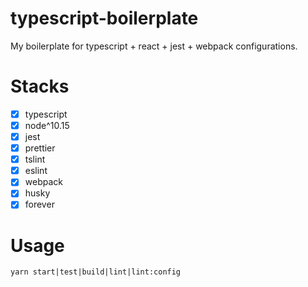 # typescript-boilerplate
My boilerplate for typescript + react + jest + webpack configurations.

# Stacks
- [x] typescript
- [x] node^10.15
- [x] jest
- [x] prettier
- [x] tslint
- [x] eslint
- [x] webpack
- [x] husky
- [x] forever

# Usage

```
yarn start|test|build|lint|lint:config
```
